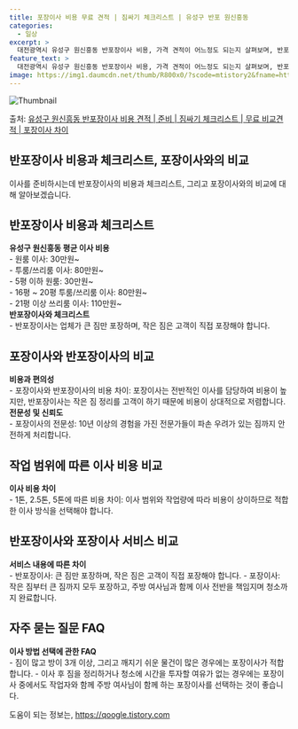 ```yaml
---
title: 포장이사 비용 무료 견적 | 짐싸기 체크리스트 | 유성구 반포 원신흥동
categories:
  - 일상
excerpt: >
  대전광역시 유성구 원신흥동 반포장이사 비용, 가격 견적이 어느정도 되는지 살펴보며, 반포장이사를 준비함에 있어 짐싸기 준비 체크리스트가 무엇인지 보겠습니다. 마지막으로 포장이사와 차이점을 통해 무료 비교견적으로 어떤 것이 더 합리적인 선택인지 공유 드립니다.유성구 원신흥동 포장이사 견적 샘플 보기 👈 클릭유성구 원신흥동 포장이사 가격 살펴보기 👈 클릭유성구 원신흥동 반포장이사 평균 이사 비용평수유성구 원신흥동 평균 이사 비용원룸 이사9평 이하 (1톤)30만원~투룸/쓰리룸 이사16평 ~ 20평 (2.5톤)80만원~쓰리룸 이사21평 (5톤) ~110만원~우리집 무료 이사견적 받기 👈 클릭포장 vs 반포장: 선택의 이유이사 방식에 따라 비용과 편의성이 상이하기 때문에 포장과 반포장을 비교해 선택하는 것이..
feature_text: >
  대전광역시 유성구 원신흥동 반포장이사 비용, 가격 견적이 어느정도 되는지 살펴보며, 반포장이사를 준비함에 있어 짐싸기 준비 체크리스트가 무엇인지 보겠습니다. 마지막으로 포장이사와 차이점을 통해 무료 비교견적으로 어떤 것이 더 합리적인 선택인지 공유 드립니다.유성구 원신흥동 포장이사 견적 샘플 보기 👈 클릭유성구 원신흥동 포장이사 가격 살펴보기 👈 클릭유성구 원신흥동 반포장이사 평균 이사 비용평수유성구 원신흥동 평균 이사 비용원룸 이사9평 이하 (1톤)30만원~투룸/쓰리룸 이사16평 ~ 20평 (2.5톤)80만원~쓰리룸 이사21평 (5톤) ~110만원~우리집 무료 이사견적 받기 👈 클릭포장 vs 반포장: 선택의 이유이사 방식에 따라 비용과 편의성이 상이하기 때문에 포장과 반포장을 비교해 선택하는 것이..
image: https://img1.daumcdn.net/thumb/R800x0/?scode=mtistory2&fname=https%3A%2F%2Fblog.kakaocdn.net%2Fdn%2FJVENe%2FbtsHcRUB01W%2FqJ5POs2pCpejmkaNwmmzok%2Fimg.webp
---
```


![Thumbnail](https://img1.daumcdn.net/thumb/R800x0/?scode=mtistory2&fname=https%3A%2F%2Fblog.kakaocdn.net%2Fdn%2FJVENe%2FbtsHcRUB01W%2FqJ5POs2pCpejmkaNwmmzok%2Fimg.webp)

<p>출처: <a href="https://qoogle.tistory.com/9698" rel="dofollow">유성구 원신흥동 반포장이사 비용 견적 | 준비 | 짐싸기 체크리스트 | 무료 비교견적 | 포장이사 차이</a> </p>

## 반포장이사 비용과 체크리스트, 포장이사와의 비교

이사를 준비하시는데 반포장이사의 비용과 체크리스트, 그리고 포장이사와의 비교에 대해 알아보겠습니다.

## **반포장이사 비용과 체크리스트**

**유성구 원신흥동 평균 이사 비용**  
\- 원룸 이사: 30만원~  
\- 투룸/쓰리룸 이사: 80만원~  
\- 5평 이하 원룸: 30만원~  
\- 16평 ~ 20평 투룸/쓰리룸 이사: 80만원~  
\- 21평 이상 쓰리룸 이사: 110만원~  
**반포장이사와 체크리스트**  
\- 반포장이사는 업체가 큰 짐만 포장하며, 작은 짐은 고객이 직접 포장해야 합니다.

## **포장이사와 반포장이사의 비교**

**비용과 편의성**  
\- 포장이사와 반포장이사의 비용 차이: 포장이사는 전반적인 이사를 담당하여 비용이 높지만, 반포장이사는 작은 짐 정리를 고객이 하기 때문에
비용이 상대적으로 저렴합니다. **전문성 및 신뢰도**  
\- 포장이사의 전문성: 10년 이상의 경험을 가진 전문가들이 파손 우려가 있는 짐까지 안전하게 처리합니다.

## **작업 범위에 따른 이사 비용 비교**

**이사 비용 차이**  
\- 1톤, 2.5톤, 5톤에 따른 비용 차이: 이사 범위와 작업량에 따라 비용이 상이하므로 적합한 이사 방식을 선택해야 합니다.

## **반포장이사와 포장이사 서비스 비교**

**서비스 내용에 따른 차이**  
\- 반포장이사: 큰 짐만 포장하며, 작은 짐은 고객이 직접 포장해야 합니다. \- 포장이사: 작은 짐부터 큰 짐까지 모두 포장하고, 주방
여사님과 함께 이사 전반을 책임지며 청소까지 완료합니다.

## **자주 묻는 질문 FAQ**

**이사 방법 선택에 관한 FAQ**  
\- 짐이 많고 방이 3개 이상, 그리고 깨지기 쉬운 물건이 많은 경우에는 포장이사가 적합합니다. \- 이사 후 짐을 정리하거나 청소에
시간을 투자할 여유가 없는 경우에는 포장이사 중에서도 작업자와 함께 주방 여사님이 함께 하는 포장이사를 선택하는 것이 좋습니다.

 

도움이 되는 정보는, <a href="https://qoogle.tistory.com" rel="dofollow">https://qoogle.tistory.com</a>


